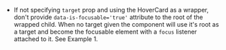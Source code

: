 - If not specifying `target` prop and using the HoverCard as a wrapper, don't provide `data-is-focusable='true'` attribute to the root of the wrapped child. When no target given the component will use it's root as a target and become the focusable element with a `focus` listener attached to it. See Example 1.

